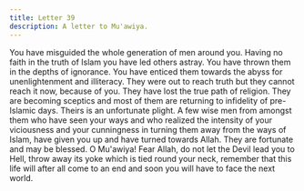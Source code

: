 ```yaml
---
title: Letter 39
description: A letter to Mu'awiya.
---
```


You have misguided the whole generation of men around you. Having no faith in the truth of 
Islam you have led others astray. You have thrown them in the depths of ignorance. You have 
enticed them towards the abyss for unenlightenment and illiteracy. They were out to reach 
truth but they cannot reach it now, because of you. They have lost the true path of religion. 
They are becoming sceptics and most of them are returning to infidelity of pre-Islamic days. 
Theirs is an unfortunate plight. A few wise men from amongst them who have seen your ways 
and who realized the intensity of your viciousness and your cunningness in turning them 
away from the ways of Islam, have given you up and have turned towards Allah. They are 
fortunate and may be blessed. 
O Mu'awiya! Fear Allah, do not let the Devil lead you to Hell, throw away its yoke which is 
tied round your neck, remember that this life will after all come to an end and soon you will 
have to face the next world.